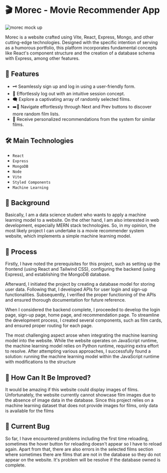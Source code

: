 # 🎬 Morec - Movie Recommender App

![morec mock up](https://github.com/hrmneffdii/Morec--Movie-Recommender-Website/assets/149390129/eda5c90f-10cf-4d38-b447-049beb44b880)

Morec is a website crafted using Vite, React, Express, Mongo, and other cutting-edge technologies. Designed with the specific intention of serving as a humorous portfolio, this platform incorporates fundamental concepts like React's component structure and the creation of a database schema with Express, among other features.

## 🚀 Features

- 🗝 Seamlessly sign up and log in using a user-friendly form.
- 👤 Effortlessly log out with an intuitive session concept.
- 🗨 Explore a captivating array of randomly selected films.
- ➡️🔄 Navigate effortlessly through Next and Prev buttons to discover more random film lists.
- 👑 Receive personalized recommendations from the system for similar films.

## 🛠️ Main Technologies
- `React`
- `Express`
- `MongoDB`
- `Node`
- `Vite`
- `Styled Components`
- `Machine Learning`

## 🤔 Background

Basically, I am a data science student who wants to apply a machine learning model to a website. On the other hand, I am also interested in web development, especially MERN stack technologies. So, in my opinion, the most likely project I can undertake is a movie recommender system website, which implements a simple machine learning model.

## 📝 Process

Firstly, I have noted the prerequisites for this project, such as setting up the frontend (using React and Tailwind CSS), configuring the backend (using Express), and establishing the MongoDB database.

Afterward, I initiated the project by creating a database model for storing user data. Following that, I developed APIs for user login and sign-up functionalities. Subsequently, I verified the proper functioning of the APIs and ensured thorough documentation for future reference.

When I considered the backend complete, I proceeded to develop the login page, sign-up page, home page, and recommendation page. To streamline the development process, I created several components, such as film cards, and ensured proper routing for each page.

The most challenging aspect arose when integrating the machine learning model into the website. While the website operates on JavaScript runtime, the machine learning model relies on Python runtime, requiring extra effort to resolve. After attempting various approaches, I successfully found a solution: running the machine learning model within the JavaScript runtime with modifications to the structure

## 🤨 How Can It Be Improved?

It would be amazing if this website could display images of films. Unfortunately, the website currently cannot showcase film images due to the absence of image data in the database. Since this project relies on a machine learning dataset that does not provide images for films, only data is available for the films

## 🐛 Current Bug

So far, I have encountered problems including the first time reloading, sometimes the hover button for reloading doesn't appear so I have to reload again. Apart from that, there are also errors in the selected films section where sometimes there are films that are not in the database so they do not appear on the website. It's problem will be resolve if the database owned is complete.
